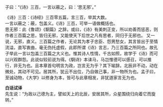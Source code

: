 子曰：“《诗》三百，一言以蔽之，曰：‘思无邪’。”

《诗》三百：《诗经》三百零五篇，言三百，举其大数。  
一言以蔽之：蔽，包盖义。《诗》三百，可举一语做概括也。  
思无邪：此《鲁颂》《駉篇》之辞。或曰，《诗》有美刺正变，所以劝善而惩恶，则作者三百篇之思，皆归无邪，又能使天下后世之凡有思者，同归于无邪也。 又一说，无邪，直义。三百篇之作者，无论其为孝子忠臣、怨男愁女，其言皆出于至情流溢，直写衷曲，毫无伪托虚假，此即所谓《诗》言志，乃三百篇之所同也。故孔子举此一言以包盖三百篇之大义也。惟其诗人性情，千古如照，故学于《诗》而可以兴观群怨。此说似较前说为得。《駉诗》本诔马，马岂惟德可以感召，可以推行，非无为也。且本章首句明言为政，岂言无为乎？其下喻辞。北辰非不动，动在微处，其动不可见。居其所，犹云不出位，乃自做己事，非一物所为也。孟子曰，至诚动物，《大学》以修身为本，皆可与此章相发，非犹道家言无为也。  

**白话试译**  
先生说：“为政以己德为主，譬如天上的北辰，安居其所，众星围绕归向着它而旋转。”